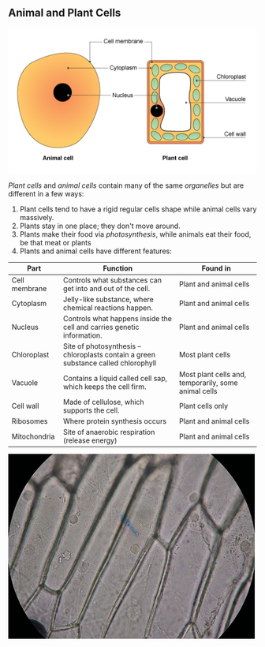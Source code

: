 Animal and Plant Cells
-------

![Animal and Plant Cells](../Images/animal_vs_plant_cell.gif)

*Plant cells* and *animal cells* contain many of the same *organelles* but are different in a few ways: 

1. Plant cells tend to have a rigid regular cells shape while animal cells vary massively.
2. Plants stay in one place; they don't move around.
3. Plants make their food via *photosynthesis*, while animals eat their food, be that meat or plants
4. Plants and animal cells have different features:

|Part	|Function|Found in|
|-----|-----------|----------|
|Cell membrane|Controls what substances can get into and out of the cell.|Plant and animal cells|
|Cytoplasm|Jelly-like substance, where chemical reactions happen.|Plant and animal cells|
|Nucleus|Controls what happens inside the cell and carries genetic information.|Plant and animal cells|
|Chloroplast|Site of photosynthesis – chloroplasts contain a green substance called chlorophyll|Most plant cells|
|Vacuole|Contains a liquid called cell sap, which keeps the cell firm.|Most plant cells and, temporarily, some animal cells|
|Cell wall|Made of cellulose, which supports the cell.|Plant cells only|
|Ribosomes|Where protein synthesis occurs|Plant and animal cells|
|Mitochondria|Site of anaerobic respiration (release energy)|Plant and animal cells|

![Onion cells under a microscope](../Images/onion_cells_microscope.jpg)


